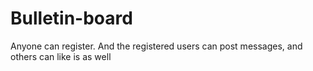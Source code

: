# Bulletin-board
Anyone can register. And the registered users can post messages, and others can like is as well
